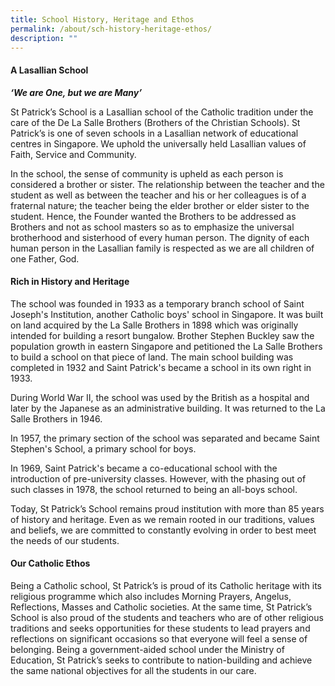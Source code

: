 ```yaml
---
title: School History, Heritage and Ethos
permalink: /about/sch-history-heritage-ethos/
description: ""
---
```



#### **A Lasallian School**

**_‘We are One, but we are Many’_**

St Patrick’s School is a Lasallian school of the Catholic tradition under the care of the De La Salle Brothers (Brothers of the Christian Schools). St Patrick’s is one of seven schools in a Lasallian network of educational centres in Singapore. We uphold the universally held Lasallian values of Faith, Service and Community.

In the school, the sense of community is upheld as each person is considered a brother or sister. The relationship between the teacher and the student as well as between the teacher and his or her colleagues is of a fraternal nature; the teacher being the elder brother or elder sister to the student. Hence, the Founder wanted the Brothers to be addressed as Brothers and not as school masters so as to emphasize the universal brotherhood and sisterhood of every human person. The dignity of each human person in the Lasallian family is respected as we are all children of one Father, God.

#### **Rich in History and Heritage**

The school was founded in 1933 as a temporary branch school of Saint Joseph's Institution, another Catholic boys' school in Singapore. It was built on land acquired by the La Salle Brothers in 1898 which was originally intended for building a resort bungalow. Brother Stephen Buckley saw the population growth in eastern Singapore and petitioned the La Salle Brothers to build a school on that piece of land. The main school building was completed in 1932 and Saint Patrick's became a school in its own right in 1933.

During World War II, the school was used by the British as a hospital and later by the Japanese as an administrative building. It was returned to the La Salle Brothers in 1946.

In 1957, the primary section of the school was separated and became Saint Stephen's School, a primary school for boys.

In 1969, Saint Patrick's became a co-educational school with the introduction of pre-university classes. However, with the phasing out of such classes in 1978, the school returned to being an all-boys school.

Today, St Patrick’s School remains proud institution with more than 85 years of history and heritage. Even as we remain rooted in our traditions, values and beliefs, we are committed to constantly evolving in order to best meet the needs of our students.

#### **Our Catholic Ethos**

Being a Catholic school, St Patrick’s is proud of its Catholic heritage with its religious programme which also includes Morning Prayers, Angelus, Reflections, Masses and Catholic societies. At the same time, St Patrick’s School is also proud of the students and teachers who are of other religious traditions and seeks opportunities for these students to lead prayers and reflections on significant occasions so that everyone will feel a sense of belonging. Being a government-aided school under the Ministry of Education, St Patrick’s seeks to contribute to nation-building and achieve the same national objectives for all the students in our care.
